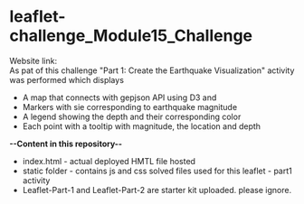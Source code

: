 # leaflet-challenge_Module15_Challenge
Website link: <br>
As pat of this challenge "Part 1: Create the Earthquake Visualization"  activity was performed which displays 
* A map that connects with gepjson API using D3 and 
* Markers with sie corresponding to earthquake magnitude
* A legend showing the depth and their corresponding color
* Each point with a tooltip with magnitude, the location and depth

**--Content in this repository--**
* index.html -  actual deployed HMTL file hosted 
* static folder - contains js and css solved files used for this leaflet - part1 activity
* Leaflet-Part-1 and Leaflet-Part-2 are starter kit uploaded. please ignore. 
